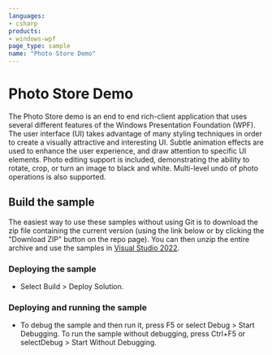 ```yaml
---
languages:
- csharp
products:
- windows-wpf
page_type: sample
name: "Photo Store Demo"
---
```

# Photo Store Demo
The Photo Store demo is an end to end rich-client application that uses several different features of the Windows Presentation Foundation (WPF). The user interface (UI) takes advantage of many styling techniques in order to create a visually attractive and interesting UI. Subtle animation effects are used to enhance the user experience, and draw attention to specific UI elements. Photo editing support is included, demonstrating the ability to rotate, crop, or turn an image to black and white. Multi-level undo of photo operations is also supported.

## Build the sample
The easiest way to use these samples without using Git is to download the zip file containing the current version (using the link below or by clicking the "Download ZIP" button on the repo page). You can then unzip the entire archive and use the samples in [Visual Studio 2022](https://www.visualstudio.com/wpf-vs).

### Deploying the sample
- Select Build > Deploy Solution. 

### Deploying and running the sample
- To debug the sample and then run it, press F5 or select Debug >  Start Debugging. To run the sample without debugging, press Ctrl+F5 or selectDebug > Start Without Debugging. 


